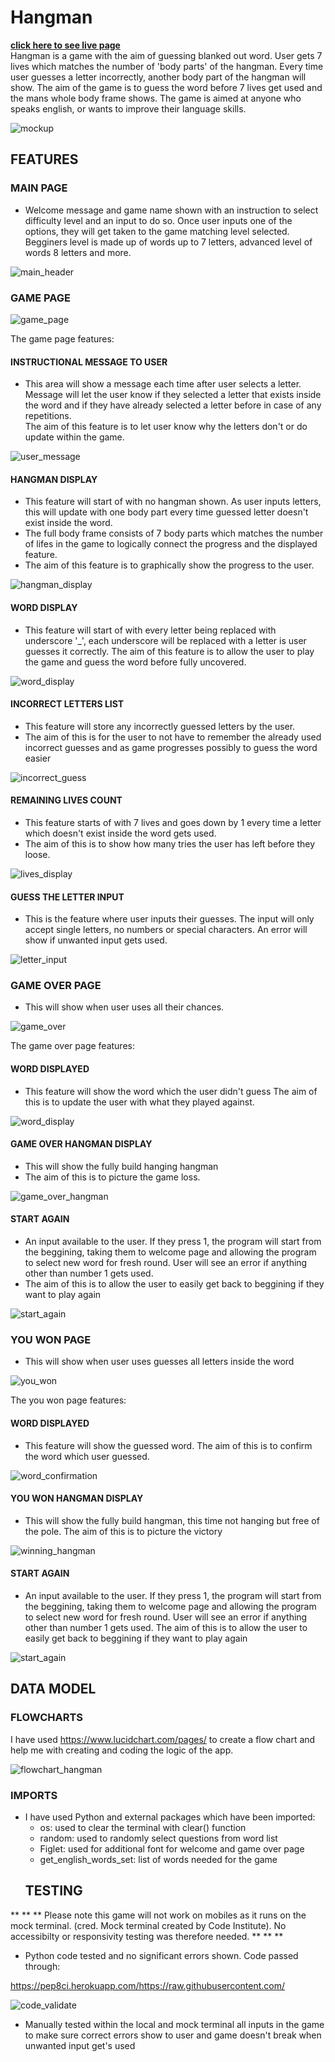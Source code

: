 # Hangman
[**click here to see live page**](https://word-hangman.herokuapp.com)
<br>
Hangman is a game with the aim of guessing blanked out word. User gets 7 lives which matches the number of 'body parts' of the hangman. Every time user guesses a letter incorrectly, another body part of the hangman will show. The aim of the game is to guess the word before 7 lives get used and the mans whole body frame shows. The game is aimed at anyone who speaks english, or wants to improve their language skills.

![mockup](assets/docs/mockup_techsini_screenshot.png)
## FEATURES
### MAIN PAGE
* Welcome message and game name shown with an instruction to select difficulty level and an input to do so. Once user inputs one of the options, they will get taken to the game matching level selected. Begginers level is made up of words up to 7 letters, advanced level of words 8 letters and more.

![main_header](assets/docs/main_header.png)

### GAME PAGE

![game_page](assets/docs/game_page.png)

The game page features:
#### INSTRUCTIONAL MESSAGE TO USER 
* This area will show a message each time after user selects a letter. Message will let the user know if they selected a letter that exists inside the word and if they have already selected a letter before in case of any repetitions.<br>
The aim of this feature is to let user know why the letters don't or do update within the game.

![user_message](assets/docs/user_message.png)
#### HANGMAN DISPLAY
* This feature will start of with no hangman shown. As user inputs letters, this will update with one body part every time guessed letter doesn't exist inside the word.
* The full body frame consists of 7 body parts which matches the number of lifes in the game to logically connect the progress and the displayed feature.
* The aim of this feature is to graphically show the progress to the user.
  
![hangman_display](assets/docs/hangman_display.png)
#### WORD DISPLAY
* This feature will start of with every letter being replaced with underscore '_', each underscore will be replaced with a letter is user guesses it correctly.
 The aim of this feature is to allow the user to play the game and guess the word before fully uncovered.

![word_display](assets/docs/word_display.png)
#### INCORRECT LETTERS LIST
* This feature will store any incorrectly guessed letters by the user.
* The aim of this is for the user to not have to remember the already used incorrect guesses  and as game progresses possibly to guess the word easier

![incorrect_guess](assets/docs/incorrect_guess.png)

#### REMAINING LIVES COUNT
* This feature starts of with 7 lives and goes down by 1 every time a letter which doesn't exist inside the word gets used. 
* The aim of this is to show how many tries the user has left before they loose.

![lives_display](assets/docs/lives_display.png)
#### GUESS THE LETTER INPUT
* This is the feature where user inputs their guesses. The input will only accept single letters, no numbers or special characters. An error will show if unwanted input gets used.

![letter_input](assets/docs/letter_input.png)
### GAME OVER PAGE
* This will show when user uses all their chances.

![game_over](assets/docs/game_over.png)

The game over page features:
#### WORD DISPLAYED
* This feature will show the word which the user didn't guess
  The aim of this is to update the user with what they played against.

![word_display](assets/docs/word_display.png)

#### GAME OVER HANGMAN DISPLAY
* This will show the fully build hanging hangman
* The aim of this is to picture the game loss.

![game_over_hangman](assets/docs/game_over_hangman.png)
#### START AGAIN
* An input available to the user. If they press 1, the program will start from the beggining, taking them to welcome page and allowing the program to select new word for fresh round.
  User will see an error if anything other than number 1 gets used.
* The aim of this is to allow the user to easily get back to beggining if they want to play again

![start_again](assets/docs/start_again.png)
### YOU WON PAGE
* This will show when user uses guesses all letters inside the word

![you_won](assets/docs/you_won.png)

The you won page features:
#### WORD DISPLAYED
* This feature will show the guessed word.
  The aim of this is to confirm the word which user guessed.

![word_confirmation](assets/docs/word_confirmation.png)

#### YOU WON HANGMAN DISPLAY
* This will show the fully build hangman, this time not hanging but free of the pole.
  The aim of this is to picture the victory

![winning_hangman](assets/docs/winning_hangman.png)

#### START AGAIN
* An input available to the user. If they press 1, the program will start from the beggining, taking them to welcome page and allowing the program to select new word for fresh round.
  User will see an error if anything other than number 1 gets used.
  The aim of this is to allow the user to easily get back to beggining if they want to play again

![start_again](assets/docs/start_again.png)
## DATA MODEL
### FLOWCHARTS
I have used https://www.lucidchart.com/pages/ to create a flow chart and help me with creating and coding the logic of the app.

![flowchart_hangman](assets/docs/flowchart_hangman.png)

### IMPORTS
* I have used Python and external packages which have been imported:
  * os: used to clear the terminal with clear() function
  * random: used to randomly select questions from word list
  * Figlet: used for additional font for welcome and game over page
  * get_english_words_set: list of words needed for the game
  ## TESTING

** ** **  Please note this game will not work on mobiles as it runs on the mock terminal. (cred. Mock terminal created by Code Institute). No accessibilty or responsivity testing was therefore needed. ** ** **

* Python code tested and no significant errors shown. Code passed through:

https://pep8ci.herokuapp.com/https://raw.githubusercontent.com/

![code_validate](assets/docs/code_validate.png)
* Manually tested within the local and mock terminal all inputs in the game to make sure correct errors show to user and game doesn't break when unwanted input get's used
